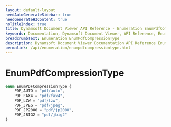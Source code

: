 ```yaml
---
layout: default-layout
needAutoGenerateSidebar: true
needGenerateH3Content: true
noTitleIndex: true
title: Dynamsoft Document Viewer API Reference - Enumeration EnumPdfCompressionType
keywords: Documentation, Dynamsoft Document Viewer, API Reference, Enumeration EnumPdfCompressionType
breadcrumbText: Enumeration EnumPdfCompressionType
description: Dynamsoft Document Viewer Documentation API Reference Enumeration EnumPdfCompressionType Page
permalink: /api/enumeration/enumpdfcompressiontype.html
---
```


# EnumPdfCompressionType

```typescript
enum EnumPDFCompressionType {
    PDF_AUTO = "pdf/auto",
    PDF_FAX4 = "pdf/fax4",
    PDF_LZW = "pdf/lzw",
    PDF_JPEG = "pdf/jpeg",
    PDF_JP2000 = "pdf/jp2000",
    PDF_JBIG2 = "pdf/jbig2"
}
```